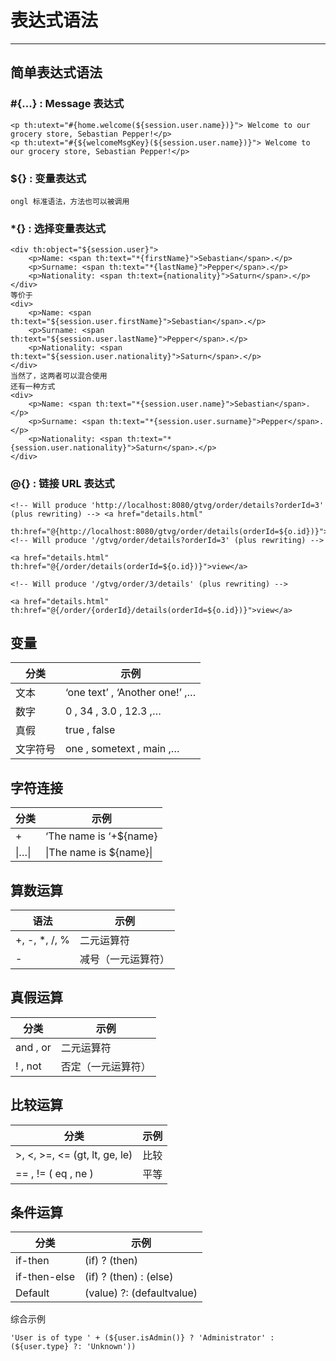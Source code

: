 # 表达式语法

---

## 简单表达式语法

### \#{...} : Message 表达式

```
<p th:utext="#{home.welcome(${session.user.name})}"> Welcome to our grocery store, Sebastian Pepper!</p>
<p th:utext="#{${welcomeMsgKey}(${session.user.name})}"> Welcome to our grocery store, Sebastian Pepper!</p>
```

### ${} : 变量表达式

```
ongl 标准语法，方法也可以被调用
```

### \*{} : 选择变量表达式

```
<div th:object="${session.user}">
    <p>Name: <span th:text="*{firstName}">Sebastian</span>.</p>
    <p>Surname: <span th:text="*{lastName}">Pepper</span>.</p> 
    <p>Nationality: <span th:text={nationality}">Saturn</span>.</p>
</div> 
等价于
<div>
    <p>Name: <span th:text="${session.user.firstName}">Sebastian</span>.</p> 
    <p>Surname: <span th:text="${session.user.lastName}">Pepper</span>.</p> 
    <p>Nationality: <span th:text="${session.user.nationality}">Saturn</span>.</p>
</div>
当然了，这两者可以混合使用
还有一种方式
<div>
    <p>Name: <span th:text="*{session.user.name}">Sebastian</span>.</p> 
    <p>Surname: <span th:text="*{session.user.surname}">Pepper</span>.</p> 
    <p>Nationality: <span th:text="*{session.user.nationality}">Saturn</span>.</p>
</div>  
```

### @{} : 链接 URL 表达式

```
<!-- Will produce 'http://localhost:8080/gtvg/order/details?orderId=3' (plus rewriting) --> <a href="details.html"

th:href="@{http://localhost:8080/gtvg/order/details(orderId=${o.id})}">view</a> <!-- Will produce '/gtvg/order/details?orderId=3' (plus rewriting) -->

<a href="details.html" th:href="@{/order/details(orderId=${o.id})}">view</a>

<!-- Will produce '/gtvg/order/3/details' (plus rewriting) -->

<a href="details.html" th:href="@{/order/{orderId}/details(orderId=${o.id})}">view</a>
```

## 变量

<table>
<thead>
<tr>
  <th>分类</th>
  <th>示例</th>
</tr>
</thead>
<tbody><tr>
  <td>文本</td>
  <td>‘one text’ , ‘Another one!’ ,…</td>
</tr>
<tr>
  <td>数字</td>
  <td>0 , 34 , 3.0 , 12.3 ,…</td>
</tr>
<tr>
  <td>真假</td>
  <td>true , false</td>
</tr>
<tr>
  <td>文字符号</td>
  <td>one , sometext , main ,…</td>
</tr>
</tbody></table>

## 字符连接

<table>
<thead>
<tr>
  <th>分类</th>
  <th>示例</th>
</tr>
</thead>
<tbody><tr>
  <td>+</td>
  <td>‘The name is ‘+${name}</td>
</tr>
<tr>
  <td>|…|</td>
  <td>|The name is ${name}|</td>
</tr>
</tbody></table>

## 算数运算

<table>
<thead>
<tr>
  <th>语法</th>
  <th>示例</th>
</tr>
</thead>
<tbody><tr>
  <td>+, -, *, /, %</td>
  <td>二元运算符</td>
</tr>
<tr>
  <td>-</td>
  <td>减号（一元运算符）</td>
</tr>
</tbody></table>

## 真假运算

<table>
<thead>
<tr>
  <th>分类</th>
  <th>示例</th>
</tr>
</thead>
<tbody><tr>
  <td>and , or</td>
  <td>二元运算符</td>
</tr>
<tr>
  <td>! , not</td>
  <td>否定（一元运算符）</td>
</tr>
</tbody></table>

## 比较运算

<table>
<thead>
<tr>
  <th>分类</th>
  <th>示例</th>
</tr>
</thead>
<tbody><tr>
  <td>&gt;, &lt;, &gt;=, &lt;= (gt, lt, ge, le)</td>
  <td>比较</td>
</tr>
<tr>
  <td>== , != ( eq , ne )</td>
  <td>平等</td>
</tr>
</tbody></table>

## 条件运算

<table>
<thead>
<tr>
  <th>分类</th>
  <th>示例</th>
</tr>
</thead>
<tbody><tr>
  <td>if-then</td>
  <td>(if) ? (then)</td>
</tr>
<tr>
  <td>if-then-else</td>
  <td>(if) ? (then) : (else)</td>
</tr>
<tr>
  <td>Default</td>
  <td>(value) ?: (defaultvalue)</td>
</tr>
</tbody></table>

综合示例

```
'User is of type ' + (${user.isAdmin()} ? 'Administrator' : (${user.type} ?: 'Unknown'))
```